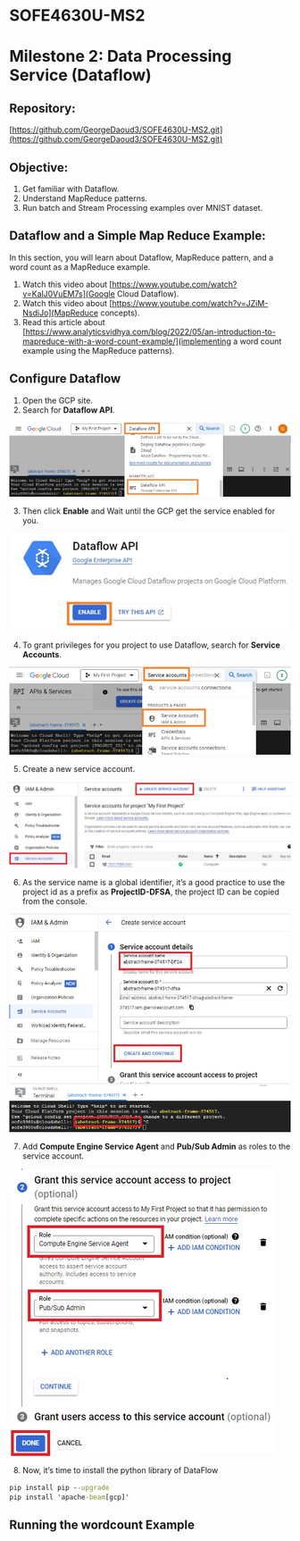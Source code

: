 # SOFE4630U-MS2
# Milestone 2: Data Processing Service (Dataflow)

##  Repository: 
[https://github.com/GeorgeDaoud3/SOFE4630U-MS2.git](https://github.com/GeorgeDaoud3/SOFE4630U-MS2.git)

## Objective:
1. Get familiar with Dataflow.
2. Understand MapReduce patterns.
3. Run batch and Stream Processing examples over MNIST dataset.

## Dataflow and a Simple Map Reduce Example:
In this section, you will learn about Dataflow, MapReduce pattern, and a word count as a MapReduce example. 
1. Watch this video about [https://www.youtube.com/watch?v=KalJ0VuEM7s](Google Cloud Dataflow).
2. Watch this video about [https://www.youtube.com/watch?v=JZiM-NsdiJo](MapReduce concepts).
3. Read this article about [https://www.analyticsvidhya.com/blog/2022/05/an-introduction-to-mapreduce-with-a-word-count-example/](implementing a word count example using the MapReduce patterns).

## Configure Dataflow
1. Open the GCP site.
2. Search for **Dataflow API**.

  ![](images/df1.jpg)
  
3. Then click **Enable** and Wait until the GCP get the service enabled for you.
  
  ![](images/df2.jpg)

4. To grant privileges for you project to use Dataflow, search for **Service Accounts**.
  
  ![](images/df3.jpg)

5. Create a new service account.

  ![](images/df4.jpg)

6. As the service name is a global identifier, it’s a good practice to use the project id as a prefix as **ProjectID-DFSA**, the project ID can be copied from the console.

  ![](images/df5.jpg)

7. Add **Compute Engine Service Agent**  and **Pub/Sub Admin** as roles to the service account.
  
  ![](images/df6.jpg)
  
8. Now, it’s time to install the python library of DataFlow
  ``` cmd
pip install pip --upgrade
pip install 'apache-beam[gcp]'
  ```

## Running the wordcount Example


